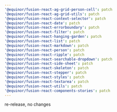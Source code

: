 ```yaml
---
'@equinor/fusion-react-ag-grid-person-cell': patch
'@equinor/fusion-react-ag-grid-utils': patch
'@equinor/fusion-react-context-selector': patch
'@equinor/fusion-react-date': patch
'@equinor/fusion-react-errorboundary': patch
'@equinor/fusion-react-filter': patch
'@equinor/fusion-react-hanging-garden': patch
'@equinor/fusion-react-list': patch
'@equinor/fusion-react-markdown': patch
'@equinor/fusion-react-person': patch
'@equinor/fusion-react-ripple': patch
'@equinor/fusion-react-searchable-dropdown': patch
'@equinor/fusion-react-side-sheet': patch
'@equinor/fusion-react-skeleton': patch
'@equinor/fusion-react-stepper': patch
'@equinor/fusion-react-styles': patch
'@equinor/fusion-react-textarea': patch
'@equinor/fusion-react-utils': patch
'@equinor/fusion-react-components-stories': patch
---
```


re-release, no changes
